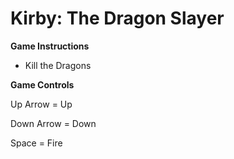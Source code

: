 # Kirby: The Dragon Slayer

**Game Instructions**

- Kill the Dragons

**Game Controls**

Up Arrow = Up

Down Arrow = Down

Space = Fire
